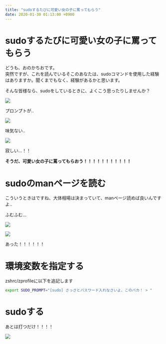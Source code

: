 ```yaml
---
title: "sudoするたびに可愛い女の子に罵ってもらう"
date: 2020-01-30 01:13:00 +0900
---
```

sudoするたびに可愛い女の子に罵ってもらう
===

どうも、おのかちおです。  
突然ですが、これを読んでいるそこのあなたは、sudoコマンドを使用した経験はありますか。聞くまでもなく、経験があるかと思います。

そんな皆様なら、sudoをしているときに、よくこう思ったりしませんか？

![](https://blog.katio.net/resource/image/sudo-prompt.png)


プロンプトが‥

![](https://blog.katio.net/resource/image/sudo-prompt-2.png)

味気ない‥

![](https://blog.katio.net/resource/image/sudo-prompt-1.png)

寂しい…！！

**そうだ、可愛い女の子に罵ってもらおう！！！！！！！！！！！**

# sudoのmanページを読む

こういうときはですね、大体相場は決まっていて、manページ読めば良いんですよ‥

ふむふむ…

![](https://blog.katio.net/resource/image/sudo-prompt-man.png)

![](https://blog.katio.net/resource/image/sudo-prompt-man-1.png)

あった！！！！！！

# 環境変数を指定する

zshrc/zprofileに以下を追記します

```zsh
export SUDO_PROMPT="[sudo] さっさとパスワード入れなさいよ、このバカ！ > "
```

# sudoする

あとは打つだけ！！！！

![](https://blog.katio.net/resource/image/sudo-prompt-echo-sd.png)
